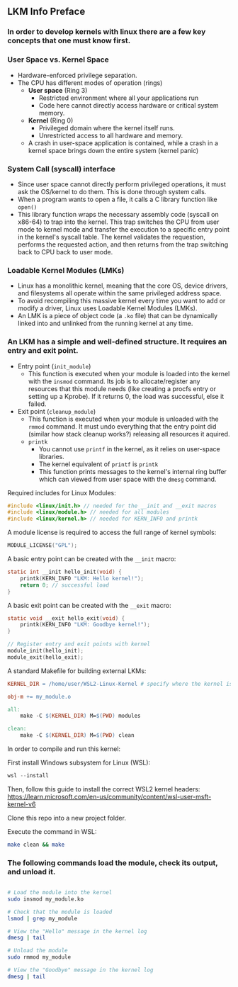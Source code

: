 ## LKM Info Preface

### In order to develop kernels with linux there are a few key concepts that one must know first.

### User Space vs. Kernel Space
- Hardware-enforced privilege separation. 
- The CPU has different modes of operation (rings)
	- **User space** (Ring 3)
		- Restricted environment where all your applications run
		- Code here cannot directly access hardware or critical system memory. 
	- **Kernel** (Ring 0)
		- Privileged domain where the kernel itself runs.
		- Unrestricted access to all hardware and memory. 
	- A crash in user-space application is contained, while a crash in a kernel space brings down the entire system (kernel panic)

### System Call (syscall) interface
- Since user space cannot directly perform privileged operations, it must ask the OS/kernel to do them. This is done through system calls.
- When a program wants to open a file, it calls a C library function like ``open()``
- This library function wraps the necessary assembly code (syscall on x86-64) to trap into the kernel. This trap switches the CPU from user mode to kernel mode and transfer the execution to a specific entry point in the kernel's syscall table. The kernel validates the requestion, performs the requested action, and then returns from the trap switching back to CPU back to user mode.

### Loadable Kernel Modules (LMKs)
- Linux has a monolithic kernel, meaning that the core OS, device drivers, and filesystems all operate within the same privileged address space.
- To avoid recompiling this massive kernel every time you want to add or modify a driver, Linux uses Loadable Kernel Modules (LMKs).
- An LMK is a piece of object code (a ``.ko`` file) that can be dynamically linked into and unlinked from the running kernel at any time.


### An LKM has a simple and well-defined structure. It requires an entry and exit point.
- Entry point (``init_module``)
	- This function is executed when your module is loaded into the kernel with the ``insmod`` command. Its job is to allocate/register any resources that this module needs (like creating a procfs entry or setting up a Kprobe). If it returns 0, the load was successful, else it failed.
- Exit point (``cleanup_module``)
	- This function is executed when your module is unloaded with the ``rmmod`` command. It must undo everything that the entry point did (similar how stack cleanup works?) releasing all resources it aquired.
	- ``printk``
		- You cannot use ``printf`` in the kernel, as it relies on user-space libraries. 
		- The kernel equivalent of ``printf`` is ``printk``
		- This function prints messages to the kernel's internal ring buffer which can viewed from user space with the ``dmesg`` command. 
  

Required includes for Linux Modules:
```c
#include <linux/init.h> // needed for the __init and __exit macros 
#include <linux/module.h> // needed for all modules 
#include <linux/kernel.h> // needed for KERN_INFO and printk
```

A module license is required to access the full range of kernel symbols:
```c
MODULE_LICENSE("GPL");
```

A basic entry point can be created with the ``__init`` macro: 
```c
static int __init hello_init(void) {
	printk(KERN_INFO "LKM: Hello kernel!");
	return 0; // successful load
}
```

A basic exit point can be created with the ``__exit`` macro:
```c 
static void __exit hello_exit(void) {
	printk(KERN_INFO "LKM: Goodbye kernel!");
}
```

```c 
// Register entry and exit points with kernel
module_init(hello_init);
module_exit(hello_exit);
```


A standard Makefile for building external LKMs:
```Makefile
KERNEL_DIR = /home/user/WSL2-Linux-Kernel # specify where the kernel is, replace user with your username

obj-m += my_module.o

all:
	make -C $(KERNEL_DIR) M=$(PWD) modules

clean:
	make -C $(KERNEL_DIR) M=$(PWD) clean
```

In order to compile and run this kernel:

First install Windows subsystem for Linux (WSL):
```Powershell
wsl --install
```

Then, follow this guide to install the correct WSL2 kernel headers:
https://learn.microsoft.com/en-us/community/content/wsl-user-msft-kernel-v6


Clone this repo into a new project folder. 

Execute the command in WSL:
```Bash
make clean && make
``` 

### The following commands load the module, check its output, and unload it.
```Bash

# Load the module into the kernel
sudo insmod my_module.ko

# Check that the module is loaded
lsmod | grep my_module

# View the "Hello" message in the kernel log
dmesg | tail

# Unload the module
sudo rmmod my_module

# View the "Goodbye" message in the kernel log
dmesg | tail
```
